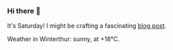 ### Hi there :wave:

It's Saturday! I might be crafting a fascinating [blog post](https://www.benjaminwuethrich.dev).

Weather in Winterthur: sunny, at +18°C.
